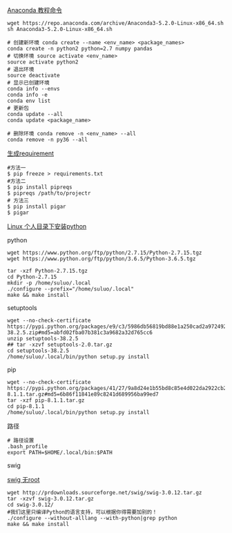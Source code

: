 [Anaconda 教程命令](https://blog.csdn.net/u012151283/article/details/54145347)

```
wget https://repo.anaconda.com/archive/Anaconda3-5.2.0-Linux-x86_64.sh
sh Anaconda3-5.2.0-Linux-x86_64.sh

# 创建新环境 conda create --name <env_name> <package_names>
conda create -n python2 python=2.7 numpy pandas
# 切换环境 source activate <env_name>
source activate python2
# 退出环境
source deactivate
# 显示已创建环境
conda info --envs
conda info -e
conda env list
# 更新包
conda update --all
conda update <package_name>

# 删除环境 conda remove -n <env_name> --all
conda remove -n py36 --all
```

[生成requirement](https://my.oschina.net/zhangzhe/blog/413781)

```
#方法一
$ pip freeze > requirements.txt
#方法二
$ pip install pipreqs
$ pipreqs /path/to/projectr
# 方法三
$ pip install pigar
$ pigar
```

[Linux 个人目录下安装python](http://blog.csdn.net/dream_angel_z/article/details/51338546)

python

```
wget https://www.python.org/ftp/python/2.7.15/Python-2.7.15.tgz
wget https://www.python.org/ftp/python/3.6.5/Python-3.6.5.tgz

tar -xzf Python-2.7.15.tgz
cd Python-2.7.15
mkdir -p /home/suluo/.local 
./configure --prefix="/home/suluo/.local"
make && make install
```

setuptools

```
wget --no-check-certificate https://pypi.python.org/packages/e9/c3/5986db56819bd88e1a250cad2a97249211686b1b7b5d95f9ab64d403a2cb/setuptools-38.2.5.zip#md5=abfd02fba07b381c3a9682a32d765cc6
unzip setuptools-38.2.5   
## tar -xzvf setuptools-2.0.tar.gz
cd setuptools-38.2.5
/home/suluo/.local/bin/python setup.py install
```

pip

```
wget --no-check-certificate https://pypi.python.org/packages/41/27/9a8d24e1b55bd8c85e4d022da2922cb206f183e2d18fee4e320c9547e751/pip-8.1.1.tar.gz#md5=6b86f11841e89c8241d689956ba99ed7
tar -xzf pip-8.1.1.tar.gz
cd pip-8.1.1
/home/suluo/.local/bin/python setup.py install
```

路径

```
# 路径设置
.bash_profile
export PATH=$HOME/.local/bin:$PATH
```

swig

[swig 无root](http://www.voidcn.com/article/p-xkijjfbj-eu.html)

```
wget http://prdownloads.sourceforge.net/swig/swig-3.0.12.tar.gz
tar -xzvf swig-3.0.12.tar.gz
cd swig-3.0.12/
#我们这里只编译Python的语言支持，可以根据你得需要加别的！
./configure --without-alllang --with-python|grep python
make && make install
```



